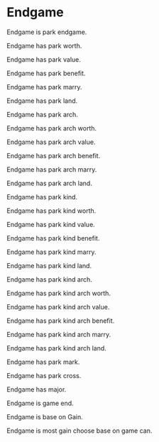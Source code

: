 # Endgame

Endgame is park endgame.

Endgame has park worth.

Endgame has park value.

Endgame has park benefit.

Endgame has park marry.

Endgame has park land.

Endgame has park arch.

Endgame has park arch worth.

Endgame has park arch value.

Endgame has park arch benefit.

Endgame has park arch marry.

Endgame has park arch land.

Endgame has park kind.

Endgame has park kind worth.

Endgame has park kind value.

Endgame has park kind benefit.

Endgame has park kind marry.

Endgame has park kind land.

Endgame has park kind arch.

Endgame has park kind arch worth.

Endgame has park kind arch value.

Endgame has park kind arch benefit.

Endgame has park kind arch marry.

Endgame has park kind arch land.

Endgame has park mark.

Endgame has park cross.

Endgame has major.

Endgame is game end.

Endgame is base on Gain.

Endgame is most gain choose base on game can.